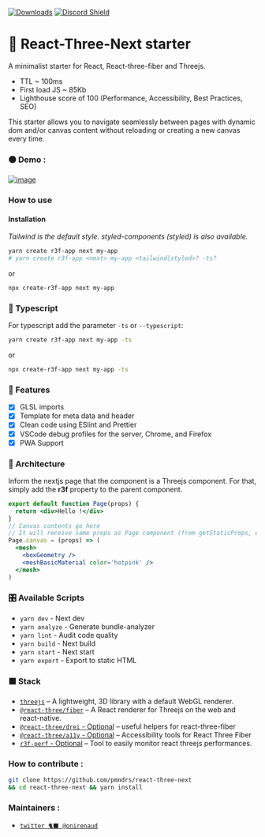 [![Downloads](https://img.shields.io/npm/dt/create-r3f-app.svg?style=flat&colorA=000000&colorB=000000)](https://www.npmjs.com/package/create-r3f-app) [![Discord Shield](https://img.shields.io/discord/740090768164651008?style=flat&colorA=000000&colorB=000000&label=discord&logo=discord&logoColor=ffffff)](https://discord.gg/ZZjjNvJ)

# :japanese_castle: React-Three-Next starter

A minimalist starter for React, React-three-fiber and Threejs.

- TTL ~ 100ms
- First load JS ~ 85Kb
- Lighthouse score of 100 (Performance, Accessibility, Best Practices, SEO)

This starter allows you to navigate seamlessly between pages with dynamic dom and/or canvas content without reloading or creating a new canvas every time.

### ⚫ Demo :

[![image](https://user-images.githubusercontent.com/15867665/127765411-68bf8f2d-f13b-42de-90db-d40b84d89e92.png)](https://react-three-next.vercel.app/)

### How to use

#### Installation

_Tailwind is the default style. styled-components (styled) is also available._

```sh
yarn create r3f-app next my-app
# yarn create r3f-app <next> my-app <tailwind|styled>? -ts?
```

or

```sh
npx create-r3f-app next my-app
```

### :passport_control: Typescript

For typescript add the parameter `-ts` or `--typescript`:

```sh
yarn create r3f-app next my-app -ts
```

or

```sh
npx create-r3f-app next my-app -ts
```

### :mount_fuji: Features

- [x] GLSL imports
- [x] Template for meta data and header
- [x] Clean code using ESlint and Prettier
- [x] VSCode debug profiles for the server, Chrome, and Firefox
- [x] PWA Support

### :bullettrain_side: Architecture

Inform the nextjs page that the component is a Threejs component. For that, simply add the **r3f** property to the parent component.

```jsx
export default function Page(props) {
  return <div>Hello !</div>
}
// Canvas contents go here
// It will receive same props as Page component (from getStaticProps, etc.)
Page.canvas = (props) => (
  <mesh>
    <boxGeometry />
    <meshBasicMaterial color='hotpink' />
  </mesh>
)
```

### :control_knobs: Available Scripts

- `yarn dev` - Next dev
- `yarn analyze` - Generate bundle-analyzer
- `yarn lint` - Audit code quality
- `yarn build` - Next build
- `yarn start` - Next start
- `yarn export` - Export to static HTML

### ⬛ Stack

- [`threejs`](https://github.com/mrdoob/three.js/) &ndash; A lightweight, 3D library with a default WebGL renderer.
- [`@react-three/fiber`](https://github.com/pmndrs/react-three-fiber) &ndash; A React renderer for Threejs on the web and react-native.
- [`@react-three/drei` - Optional](https://github.com/pmndrs/drei) &ndash; useful helpers for react-three-fiber
- [`@react-three/a11y` - Optional](https://github.com/pmndrs/react-three-a11y/) &ndash; Accessibility tools for React Three Fiber
- [`r3f-perf` - Optional](https://github.com/RenaudRohlinger/r3f-perf) &ndash; Tool to easily monitor react threejs performances.

### How to contribute :

```bash
git clone https://github.com/pmndrs/react-three-next
&& cd react-three-next && yarn install
```

### Maintainers :

- [`twitter 🐈‍⬛ @onirenaud`](https://twitter.com/onirenaud)
